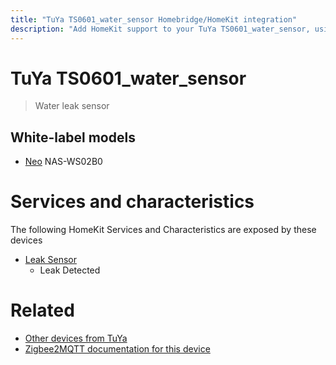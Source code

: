 ```yaml
---
title: "TuYa TS0601_water_sensor Homebridge/HomeKit integration"
description: "Add HomeKit support to your TuYa TS0601_water_sensor, using Homebridge, Zigbee2MQTT and homebridge-z2m."
---
```

<!---
This file has been GENERATED using src/docgen/docgen.ts
DO NOT EDIT THIS FILE MANUALLY!
-->
# TuYa TS0601_water_sensor
> Water leak sensor


## White-label models
* [Neo](../index.md#neo) NAS-WS02B0

# Services and characteristics
The following HomeKit Services and Characteristics are exposed by
these devices

* [Leak Sensor](../../sensors.md)
  * Leak Detected


# Related
* [Other devices from TuYa](../index.md#tuya)
* [Zigbee2MQTT documentation for this device](https://www.zigbee2mqtt.io/devices/TS0601_water_sensor.html)